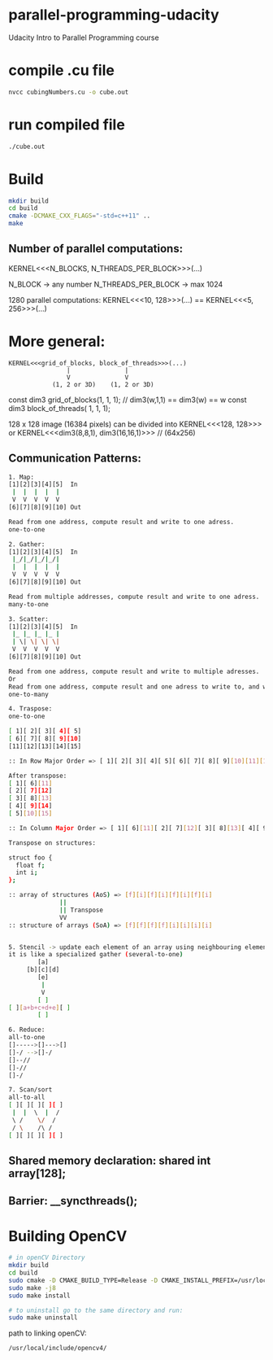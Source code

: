 # parallel-programming-udacity
Udacity Intro to Parallel Programming course


# compile .cu file
```sh
nvcc cubingNumbers.cu -o cube.out
```

# run compiled file
```sh
./cube.out
```

# Build

```sh
mkdir build
cd build
cmake -DCMAKE_CXX_FLAGS="-std=c++11" ..
make
```

## Number of parallel computations:
KERNEL<<<N_BLOCKS, N_THREADS_PER_BLOCK>>>(...)

N_BLOCK -> any number
N_THREADS_PER_BLOCK -> max 1024

1280 parallel computations:
KERNEL<<<10, 128>>>(...) == KERNEL<<<5, 256>>>(...)

# More general:
```
KERNEL<<<grid_of_blocks, block_of_threads>>>(...)
                |	    	    |
                V		        V
            (1, 2 or 3D)	(1, 2 or 3D)
```

const dim3 grid_of_blocks(1, 1, 1);  // dim3(w,1,1) == dim3(w) == w
const dim3 block_of_threads( 1, 1, 1);


128 x 128 image (16384 pixels) can be divided into
   KERNEL<<<128, 128>>>
or KERNEL<<<dim3(8,8,1), dim3(16,16,1)>>> // (64x256)


## Communication Patterns:
```sh
1. Map:
[1][2][3][4][5]  In
 |  |  |  |  |
 V  V  V  V  V
[6][7][8][9][10] Out

Read from one address, compute result and write to one adress.
one-to-one

2. Gather:
[1][2][3][4][5]  In
 |_/|_/|_/|_/|
 |  |  |  |  |
 V  V  V  V  V
[6][7][8][9][10] Out

Read from multiple addresses, compute result and write to one adress.
many-to-one

3. Scatter:
[1][2][3][4][5]  In
 |_ |_ |_ |_ |
 | \| \| \| \|
 V  V  V  V  V
[6][7][8][9][10] Out

Read from one address, compute result and write to multiple adresses.
Or
Read from one address, compute result and one adress to write to, and write to one adress.
one-to-many

4. Traspose:
one-to-one

[ 1][ 2][ 3][ 4][ 5]
[ 6][ 7][ 8][ 9][10]
[11][12][13][14][15]

:: In Row Major Order => [ 1][ 2][ 3][ 4][ 5][ 6][ 7][ 8][ 9][10][11][12][13][14][15]

After transpose:
[ 1][ 6][11]
[ 2][ 7][12]
[ 3][ 8][13]
[ 4][ 9][14]
[ 5][10][15]

:: In Column Major Order => [ 1][ 6][11][ 2][ 7][12][ 3][ 8][13][ 4][ 9][14][ 5][10][15]

Transpose on structures:

struct foo {
  float f;
  int i;
};

:: array of structures (AoS) => [f][i][f][i][f][i][f][i]
              ||
              || Transpose
              VV
:: structure of arrays (SoA) => [f][f][f][f][i][i][i][i]


5. Stencil -> update each element of an array using neighbouring elements (using pattern called 'stencil').
it is like a specialized gather (several-to-one)
        [a]
     [b][c][d]
        [e]
         |
         V
        [ ]
[ ][a+b+c+d+e][ ]
        [ ]

6. Reduce:
all-to-one
[]----->[]--->[]
[]-/ -->[]-/
[]--//
[]-//
[]-/

7. Scan/sort
all-to-all
[ ][ ][ ][ ][ ]
 |  |  \  |  /
 \ /    \/  /
 / \    /\ /
[ ][ ][ ][ ][ ]
```

## Shared memory declaration: __shared__ int array[128];
## Barrier: __syncthreads();


# Building OpenCV
```sh
# in openCV Directory
mkdir build
cd build
sudo cmake -D CMAKE_BUILD_TYPE=Release -D CMAKE_INSTALL_PREFIX=/usr/local -D OPENCV_GENERATE_PKGCONFIG=ON -D BUILD_EXAMPLES=ON -D OPENCV_EXTRA_MODULES_PATH=../opencv_contrib-4.2.0/modules -D BUILD_opencv_surface_matching=OFF -D BUILD_opencv_superres=OFF -D BUILD_opencv_tracking=OFF -D BUILD_opencv_rgbd=OFF -D BUILD_opencv_line_descriptor=OFF ..
sudo make -j8
sudo make install

# to uninstall go to the same directory and run:
sudo make uninstall
```
path to linking openCV:
```sh
/usr/local/include/opencv4/
```